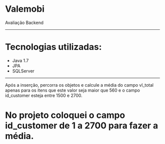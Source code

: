 # Valemobi
Avaliação Backend

-----------------------------------------------------

# Tecnologias utilizadas:
- Java 1.7
- JPA
- SQLServer

-----------------------------------------------------

Após a inserção, percorra os objetos e calcule a média do campo vl_total apenas para os itens que este valor seja maior que 560 e o campo id_customer esteja entre 1500 e 2700.

# No projeto coloquei o campo id_customer de 1 a 2700 para fazer a média.

